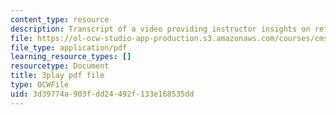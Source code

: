 ```yaml
---
content_type: resource
description: Transcript of a video providing instructor insights on refining the course.
file: https://ol-ocw-studio-app-production.s3.amazonaws.com/courses/cms-611j-creating-video-games-fall-2014/3d39774a903fdd24492f133e168535dd_CrS0ndCbsro.pdf
file_type: application/pdf
learning_resource_types: []
resourcetype: Document
title: 3play pdf file
type: OCWFile
uid: 3d39774a-903f-dd24-492f-133e168535dd
---
```

